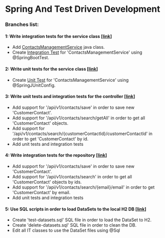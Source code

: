# Spring And Test Driven Development

### Branches list:

#### 1: Write integration tests for the service class [[link](https://github.com/meirlustig1983/spring-and-test-driven-development/pull/1)]

* Add [ContactsManagementService](https://github.com/meirlustig1983/spring-and-test-driven-development/blob/main/src/main/java/com/ml/springandtestdrivendevelopment/services/ContactsManagementService.java) java class.
* Create [Integration Test](https://github.com/meirlustig1983/spring-and-test-driven-development/blob/main/src/test/java/com/ml/springandtestdrivendevelopment/services/ContactsManagementServiceTest.java) for 'ContactsManagementService' using @SpringBootTest.  

#### 2: Write unit tests for the service class [[link](https://github.com/meirlustig1983/spring-and-test-driven-development/pull/2)]

* Create [Unit Test](https://github.com/meirlustig1983/spring-and-test-driven-development/blob/main/src/test/java/com/ml/springandtestdrivendevelopment/services/ContactsManagementServiceUnitTest.java) for 'ContactsManagementService' using @SpringJUnitConfig.

#### 3: Write unit tests and integration tests for the controller [[link](https://github.com/meirlustig1983/spring-and-test-driven-development/pull/4)]

* Add support for '/api/v1/contacts/save' in order to save new 'CustomerContact'.
* Add support for '/api/v1/contacts/search/getAll' in order to get all 'CustomerContact' objects.
* Add support for '/api/v1/contacts/search/{customerContactId}/customerContactId' in order to get 'CustomerContact' by id.
* Add unit tests and integration tests

#### 4: Write integration tests for the repository [[link](https://github.com/meirlustig1983/spring-and-test-driven-development/pull/5)]

* Add support for '/api/v1/contacts/save' in order to save new 'CustomerContact'.
* Add support for '/api/v1/contacts/search' in order to get all 'CustomerContact' objects by ids.
* Add support for '/api/v1/contacts/search/{email}/email' in order to get 'CustomerContact' by email.
* Add unit tests and integration tests

#### 5: Use SQL scripts in order to load DataSets to the local H2 DB [[link](https://github.com/meirlustig1983/spring-and-test-driven-development/pull/6)]

* Create 'test-datasets.sql' SQL file in order to load the DataSet to H2.
* Create 'delete-datasets.sql' SQL file in order to clean the DB.
* Edit all IT classes to use the DataSet files using @Sql
